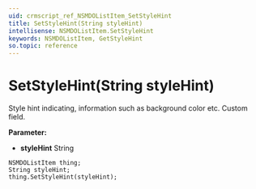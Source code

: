 ```yaml
---
uid: crmscript_ref_NSMDOListItem_SetStyleHint
title: SetStyleHint(String styleHint)
intellisense: NSMDOListItem.SetStyleHint
keywords: NSMDOListItem, GetStyleHint
so.topic: reference
---
```


# SetStyleHint(String styleHint)

Style hint indicating, information such as background color etc. Custom field.

**Parameter:** 
 - **styleHint** String

```crmscript
NSMDOListItem thing;
String styleHint;
thing.SetStyleHint(styleHint);
```

